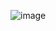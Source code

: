 ![image](https://github.com/Farkas0123/Leggyorsabb_szallitas/assets/89979780/52ad9a29-7e55-4663-bee1-1d62b578f84f)
